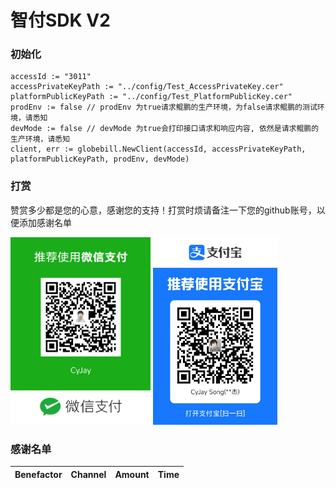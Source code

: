# 智付SDK V2

### 初始化

```
accessId := "3011"
accessPrivateKeyPath := "../config/Test_AccessPrivateKey.cer"
platformPublicKeyPath := "../config/Test_PlatformPublicKey.cer"
prodEnv := false // prodEnv 为true请求鲲鹏的生产环境，为false请求鲲鹏的测试环境，请悉知
devMode := false // devMode 为true会打印接口请求和响应内容, 依然是请求鲲鹏的生产环境，请悉知
client, err := globebill.NewClient(accessId, accessPrivateKeyPath, platformPublicKeyPath, prodEnv, devMode)
```

### 打赏

赞赏多少都是您的心意，感谢您的支持！打赏时烦请备注一下您的github账号，以便添加感谢名单

<img src="./image/微信收款码.jpg" height="300"> <img src="./image/支付宝收款码.jpg" height="300">

### 感谢名单

| Benefactor | Channel | Amount | Time |
|------------|---------|--------|------|
